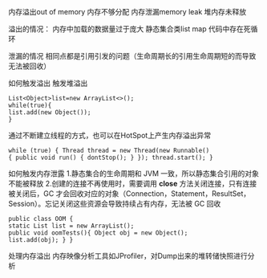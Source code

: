 
内存溢出out of memory 内存不够分配
内存泄漏memory leak  堆内存未释放


溢出的情况：
内存中加载的数据量过于庞大
静态集合类list map
代码中存在死循环

泄漏的情况
相同点都是引用引发的问题（生命周期长的引用生命周期短的而导致无法被回收）


如何触发溢出
触发堆溢出
```
List<Object>list=new ArrayList<>();
while(true){
list.add(new Object());
}
```

通过不断建立线程的方式，也可以在HotSpot上产生内存溢出异常
```
while (true) { Thread thread = new Thread(new Runnable() 
{ public void run() { dontStop(); } }); thread.start(); }
```


如何触发内存泄露
1.静态集合的生命周期和 JVM 一致，所以静态集合引用的对象不能被释放
2.创建的连接不再使用时，需要调用 **close** 方法关闭连接，只有连接被关闭后，GC 才会回收对应的对象（Connection，Statement，ResultSet，Session）。忘记关闭这些资源会导致持续占有内存，无法被 GC 回收


```
public class OOM { 
static List list = new ArrayList(); 
public void oomTests(){ Object obj = new Object(); 
list.add(obj); } }
```

处理内存溢出
内存映像分析工具如JProfiler，对Dump出来的堆转储快照进行分析